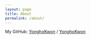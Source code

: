 ```yaml
---
layout: page
title: About
permalink: /about/
---
```


My GitHub:
[YonghoKwon][jekyll-organization] /
[YonghoKwon](https://github.com/YonghoKwon)


[jekyll-organization]: https://github.com/YonghoKwon
